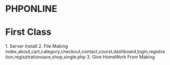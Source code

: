 # PHPONLINE

<h1>First Class</h1>
1. Server Install
2. File Making index,about,cart,category,checkout,contact,courst,dashboard,login,registration,regisztrationsave,shop,single.php
3. Give HomeWork From Making
